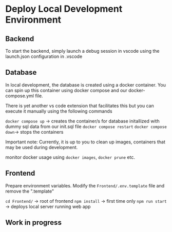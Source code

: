 # Deploy Local Development Environment

## Backend

To start the backend, simply launch a debug session in vscode using the launch.json configuration in .vscode

## Database

In local development, the database is created using a docker container. You can spin up this container using docker compose and our docker-compose.yml file.

There is yet another vs code extension that facilitates this but you can execute it manually using the following commands

`docker compose up` -> creates the container/s for database initallized with dummy sql data from our init.sql file
`docker compose restart`
`docker compose down`-> stops the containers

Important note: Currently, it is up to you to clean up images, containers that may be used during development.

monitor docker usage using `docker images`, `docker prune` etc.

## Frontend

Prepare environment variables. Modify the `Frontend/.env.template` file and remove the ".template"

`cd Frontend/` -> root of frontend
`npm install` -> first time only
`npm run start` -> deploys local server running web app

## Work in progress
